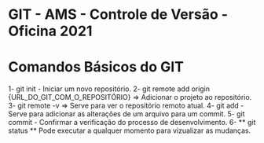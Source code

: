 # GIT - AMS - Controle de Versão - Oficina 2021

# Comandos Básicos do GIT

1- git init - Iniciar um novo repositório.
2- git remote add origin {URL_DO_GIT_COM_O_REPOSITÓRIO} => Adicionar o projeto ao repositório.
3- git  remote -v => Serve para ver o repositório remoto atual.
4- git add - Serve para adicionar as alterações de um arquivo para um commit.
5- git commit - Confirmar a verificação do processo de desenvolvimento.
6- 
** git status ** Pode executar a qualquer momento para vizualizar as mudanças.

